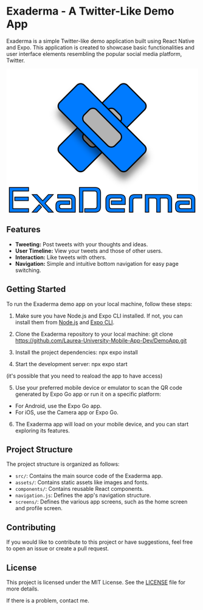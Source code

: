 # Exaderma - A Twitter-Like Demo App

Exaderma is a simple Twitter-like demo application built using React Native and Expo. This application is created to showcase basic functionalities and user interface elements resembling the popular social media platform, Twitter.

![Exaderma Screenshot](assets/images/Exaderma.png)

## Features

- **Tweeting:** Post tweets with your thoughts and ideas.
- **User Timeline:** View your tweets and those of other users.
- **Interaction:** Like tweets with others.
- **Navigation:** Simple and intuitive bottom navigation for easy page switching.

## Getting Started

To run the Exaderma demo app on your local machine, follow these steps:

1. Make sure you have Node.js and Expo CLI installed. If not, you can install them from [Node.js](https://nodejs.org/) and [Expo CLI](https://expo.dev/).

2. Clone the Exaderma repository to your local machine:
git clone https://github.com/Laurea-University-Mobile-App-Dev/DemoApp.git


3. Install the project dependencies:
npx expo install


4. Start the development server:
npx expo start

(it's possible that you need to reaload the app to have access)


5. Use your preferred mobile device or emulator to scan the QR code generated by Expo Go app or run it on a specific platform:
- For Android, use the Expo Go app.
- For iOS, use the Camera app or Expo Go.

6. The Exaderma app will load on your mobile device, and you can start exploring its features.

## Project Structure

The project structure is organized as follows:

- `src/`: Contains the main source code of the Exaderma app.
- `assets/`: Contains static assets like images and fonts.
- `components/`: Contains reusable React components.
- `navigation.js`: Defines the app's navigation structure.
- `screens/`: Defines the various app screens, such as the home screen and profile screen.

## Contributing

If you would like to contribute to this project or have suggestions, feel free to open an issue or create a pull request.

## License

This project is licensed under the MIT License. See the [LICENSE](LICENSE) file for more details.

If there is a problem, contact me.

